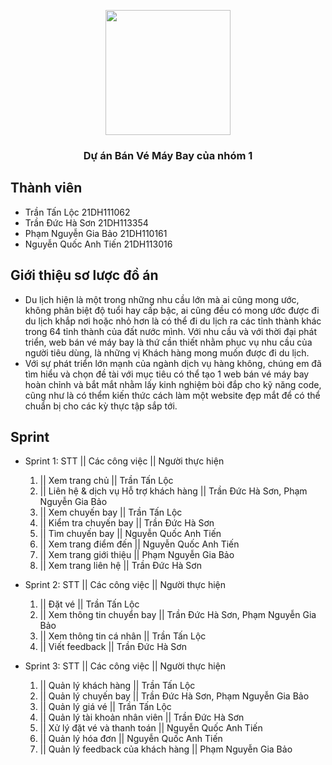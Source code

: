 <p align="center" width="300">
   <img align="center" width="200" src="![Imgur Image]https://imgur.com/a/HBh5zRy" />
   <h3 align="center">Dự án Bán Vé Máy Bay của nhóm 1</h3>
</p>

## Thành viên
- Trần Tấn Lộc 21DH111062
- Trần Đức Hà Sơn 21DH113354
- Phạm Nguyễn Gia Bảo 21DH110161
- Nguyễn Quốc Anh Tiến 21DH113016

## Giới thiệu sơ lược đồ án
- Du lịch hiện là một trong những nhu cầu lớn mà ai cũng mong ước, không phân biệt độ tuổi hay cấp bậc, ai cũng đều có mong ước được đi du lịch khắp nơi hoặc nhỏ hơn là có thể đi du lịch ra các tỉnh thành khác trong 64 tỉnh thành của đất nước mình. Với nhu cầu và với thời đại phát triển, web bán vé máy bay là thứ cần thiết nhằm phục vụ nhu cầu của người tiêu dùng, là những vị Khách hàng mong muốn được đi du lịch.
- Với sự phát triển lớn mạnh của ngành dịch vụ hàng không, chúng em đã tìm hiểu và chọn đề tài với mục tiêu có thể tạo 1 web bán vé máy bay hoàn chỉnh và bắt mắt nhằm lấy kinh nghiệm bòi đắp cho kỹ năng code, cũng như là có thểm kiến thức cách làm một website đẹp mắt để có thể chuẩn bị cho các kỳ thực tập sắp tới.
## Sprint
- Sprint 1:
  STT ||              Các công việc                   ||     Người thực hiện
  1.  ||    Xem trang chủ                             ||      Trần Tấn Lộc
  2.  ||    Liên hệ & dịch vụ Hỗ trợ khách hàng       ||      Trần Đức Hà Sơn, Phạm Nguyễn Gia Bảo
  3.  ||    Xem chuyến bay                            ||      Trần Tấn Lộc
  4.  ||    Kiểm tra chuyến bay                       ||      Trần Đức Hà Sơn
  5.  ||    Tìm chuyến bay                            ||      Nguyễn Quốc Anh Tiến
  6.  ||    Xem trang điểm đến                        ||      Nguyễn Quốc Anh Tiến
  7.  ||    Xem trang giới thiệu                      ||      Phạm Nguyễn Gia Bảo
  8.  ||    Xem trang liên hệ                         ||      Trần Đức Hà Sơn

- Sprint 2: 
  STT ||              Các công việc                      ||     Người thực hiện
  1.  ||    Đặt vé                                       ||      Trần Tấn Lộc
  2.  ||    Xem thông tin chuyển bay                     ||      Trần Đức Hà Sơn, Phạm Nguyễn Gia Bảo
  3.  ||    Xem thông tin cá nhân                        ||      Trần Tấn Lộc
  4.  ||    Viết feedback                                ||      Trần Đức Hà Sơn


- Sprint 3:
  STT ||              Các công việc                   ||     Người thực hiện
  1.  ||    Quản lý khách hàng                        ||      Trần Tấn Lộc
  2.  ||    Quản lý chuyến bay                        ||      Trần Đức Hà Sơn, Phạm Nguyễn Gia Bảo
  3.  ||    Quản lý giá vé                            ||      Trần Tấn Lộc
  4.  ||    Quản lý tài khoản nhân viên               ||      Trần Đức Hà Sơn
  5.  ||    Xử lý đặt vé và thanh toán                ||      Nguyễn Quốc Anh Tiến
  6.  ||    Quản lý hóa đơn                           ||      Nguyễn Quốc Anh Tiến
  7.  ||    Quản lý feedback của khách hàng           ||      Phạm Nguyễn Gia Bảo


  


